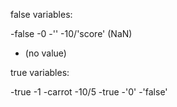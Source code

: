 false variables:

-false
-0
-''
-10/'score' (NaN)
- (no value)


true variables:

-true
-1
-carrot
-10/5
-true
-'0'
-'false'
